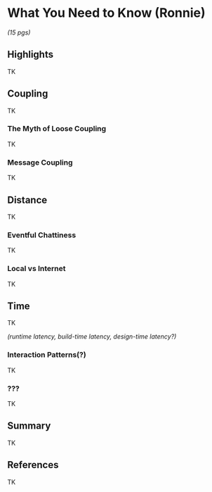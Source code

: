 # What You Need to Know (Ronnie)

*(15 pgs)*

## Highlights
TK

## Coupling
TK

### The Myth of Loose Coupling
TK

### Message Coupling
TK

## Distance
TK

### Eventful Chattiness
TK

### Local vs Internet
TK

## Time
TK

*(runtime latency, build-time latency, design-time latency?)*

### Interaction Patterns(?)
TK

### ???
TK

## Summary
TK

## References
TK


